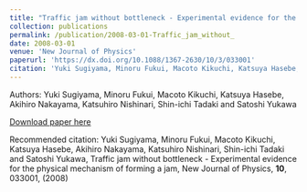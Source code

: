 ```yaml
---
title: "Traffic jam without bottleneck - Experimental evidence for the physical mechanism of forming a jam"
collection: publications
permalink: /publication/2008-03-01-Traffic_jam_without_
date: 2008-03-01
venue: 'New Journal of Physics'
paperurl: 'https://dx.doi.org/10.1088/1367-2630/10/3/033001'
citation: 'Yuki Sugiyama, Minoru Fukui, Macoto Kikuchi, Katsuya Hasebe, Akihiro Nakayama, Katsuhiro Nishinari, Shin-ichi Tadaki and Satoshi Yukawa, Traffic jam without bottleneck - Experimental evidence for the physical mechanism of forming a jam, New Journal of Physics, <b>10</b>, 033001, (2008)'
---
```


Authors: Yuki Sugiyama, Minoru Fukui, Macoto Kikuchi, Katsuya Hasebe, Akihiro Nakayama, Katsuhiro Nishinari, Shin-ichi Tadaki and Satoshi Yukawa


<a href='https://dx.doi.org/10.1088/1367-2630/10/3/033001'>Download paper here</a>

Recommended citation: Yuki Sugiyama, Minoru Fukui, Macoto Kikuchi, Katsuya Hasebe, Akihiro Nakayama, Katsuhiro Nishinari, Shin-ichi Tadaki and Satoshi Yukawa, Traffic jam without bottleneck - Experimental evidence for the physical mechanism of forming a jam, New Journal of Physics, <b>10</b>, 033001, (2008)